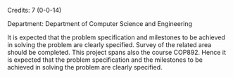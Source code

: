 Credits: 7 (0-0-14)

Department: Department of Computer Science and Engineering

It is expected that the problem specification and milestones to be achieved in solving the problem are clearly specified. Survey of the related area should be completed. This project spans also the course COP892. Hence it is expected that the problem specification and the milestones to be achieved in solving the problem are clearly specified.